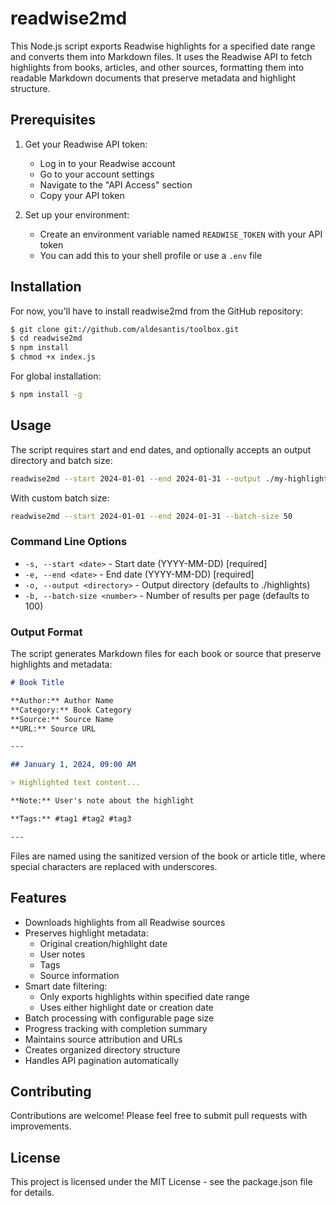 # readwise2md

This Node.js script exports Readwise highlights for a specified date range and converts them into Markdown files. It uses the Readwise API to fetch highlights from books, articles, and other sources, formatting them into readable Markdown documents that preserve metadata and highlight structure.

## Prerequisites

1. Get your Readwise API token:

   - Log in to your Readwise account
   - Go to your account settings
   - Navigate to the "API Access" section
   - Copy your API token

2. Set up your environment:
   - Create an environment variable named `READWISE_TOKEN` with your API token
   - You can add this to your shell profile or use a `.env` file

## Installation

For now, you'll have to install readwise2md from the GitHub repository:

```bash
$ git clone git://github.com/aldesantis/toolbox.git
$ cd readwise2md
$ npm install
$ chmod +x index.js
```

For global installation:

```bash
$ npm install -g
```

## Usage

The script requires start and end dates, and optionally accepts an output directory and batch size:

```bash
readwise2md --start 2024-01-01 --end 2024-01-31 --output ./my-highlights
```

With custom batch size:

```bash
readwise2md --start 2024-01-01 --end 2024-01-31 --batch-size 50
```

### Command Line Options

- `-s, --start <date>` - Start date (YYYY-MM-DD) [required]
- `-e, --end <date>` - End date (YYYY-MM-DD) [required]
- `-o, --output <directory>` - Output directory (defaults to ./highlights)
- `-b, --batch-size <number>` - Number of results per page (defaults to 100)

### Output Format

The script generates Markdown files for each book or source that preserve highlights and metadata:

```markdown
# Book Title

**Author:** Author Name
**Category:** Book Category
**Source:** Source Name
**URL:** Source URL

---

## January 1, 2024, 09:00 AM

> Highlighted text content...

**Note:** User's note about the highlight

**Tags:** #tag1 #tag2 #tag3

---
```

Files are named using the sanitized version of the book or article title, where special characters are replaced with underscores.

## Features

- Downloads highlights from all Readwise sources
- Preserves highlight metadata:
  - Original creation/highlight date
  - User notes
  - Tags
  - Source information
- Smart date filtering:
  - Only exports highlights within specified date range
  - Uses either highlight date or creation date
- Batch processing with configurable page size
- Progress tracking with completion summary
- Maintains source attribution and URLs
- Creates organized directory structure
- Handles API pagination automatically

## Contributing

Contributions are welcome! Please feel free to submit pull requests with improvements.

## License

This project is licensed under the MIT License - see the package.json file for details.
